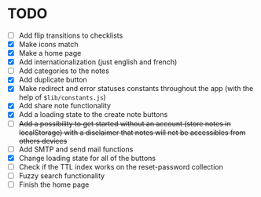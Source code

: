 # TODO

- [ ] Add flip transitions to checklists
- [x] Make icons match
- [x] Make a home page
- [x] Add internationalization (just english and french)
- [ ] Add categories to the notes
- [x] Add duplicate button
- [x] Make redirect and error statuses constants throughout the app (with the help of `$lib/constants.js`)
- [x] Add share note functionality
- [x] Add a loading state to the create note buttons
- [ ] ~~Add a possibility to get started without an account (store notes in localStorage) with a disclaimer that notes will not be accessibles from others devices~~
- [ ] Add SMTP and send mail functions
- [x] Change loading state for all of the buttons
- [ ] Check if the TTL index works on the reset-password collection
- [ ] Fuzzy search functionality
- [ ] Finish the home page
